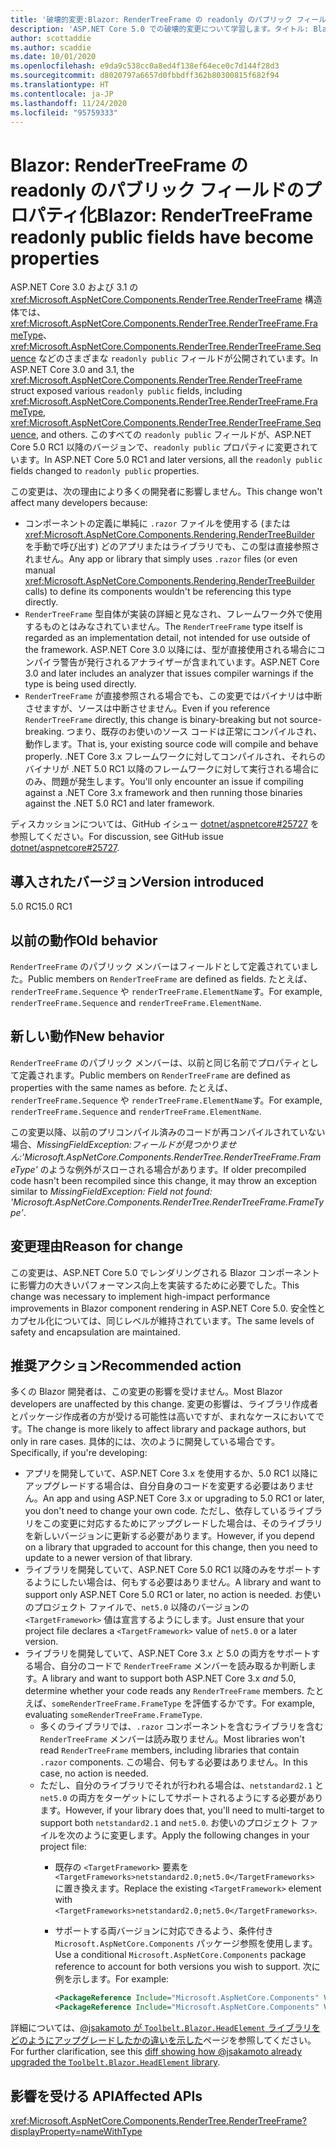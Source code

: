 ```yaml
---
title: '破壊的変更:Blazor: RenderTreeFrame の readonly のパブリック フィールドのプロパティ化'
description: 'ASP.NET Core 5.0 での破壊的変更について学習します。タイトル: Blazor:RenderTreeFrame の readonly のパブリック フィールドのプロパティ化'
author: scottaddie
ms.author: scaddie
ms.date: 10/01/2020
ms.openlocfilehash: e9da9c538cc0a8ed4f138ef64ece0c7d144f28d3
ms.sourcegitcommit: d8020797a6657d0fbbdff362b80300815f682f94
ms.translationtype: HT
ms.contentlocale: ja-JP
ms.lasthandoff: 11/24/2020
ms.locfileid: "95759333"
---
```

# <a name="blazor-rendertreeframe-readonly-public-fields-have-become-properties"></a><span data-ttu-id="99023-103">Blazor: RenderTreeFrame の readonly のパブリック フィールドのプロパティ化</span><span class="sxs-lookup"><span data-stu-id="99023-103">Blazor: RenderTreeFrame readonly public fields have become properties</span></span>

<span data-ttu-id="99023-104">ASP.NET Core 3.0 および 3.1 の <xref:Microsoft.AspNetCore.Components.RenderTree.RenderTreeFrame> 構造体では、<xref:Microsoft.AspNetCore.Components.RenderTree.RenderTreeFrame.FrameType>、<xref:Microsoft.AspNetCore.Components.RenderTree.RenderTreeFrame.Sequence> などのさまざまな `readonly public` フィールドが公開されています。</span><span class="sxs-lookup"><span data-stu-id="99023-104">In ASP.NET Core 3.0 and 3.1, the <xref:Microsoft.AspNetCore.Components.RenderTree.RenderTreeFrame> struct exposed various `readonly public` fields, including <xref:Microsoft.AspNetCore.Components.RenderTree.RenderTreeFrame.FrameType>, <xref:Microsoft.AspNetCore.Components.RenderTree.RenderTreeFrame.Sequence>, and others.</span></span> <span data-ttu-id="99023-105">このすべての `readonly public` フィールドが、ASP.NET Core 5.0 RC1 以降のバージョンで、`readonly public` プロパティに変更されています。</span><span class="sxs-lookup"><span data-stu-id="99023-105">In ASP.NET Core 5.0 RC1 and later versions, all the `readonly public` fields changed to `readonly public` properties.</span></span>

<span data-ttu-id="99023-106">この変更は、次の理由により多くの開発者に影響しません。</span><span class="sxs-lookup"><span data-stu-id="99023-106">This change won't affect many developers because:</span></span>

* <span data-ttu-id="99023-107">コンポーネントの定義に単純に `.razor` ファイルを使用する (または <xref:Microsoft.AspNetCore.Components.Rendering.RenderTreeBuilder> を手動で呼び出す) どのアプリまたはライブラリでも、この型は直接参照されません。</span><span class="sxs-lookup"><span data-stu-id="99023-107">Any app or library that simply uses `.razor` files (or even manual <xref:Microsoft.AspNetCore.Components.Rendering.RenderTreeBuilder> calls) to define its components wouldn't be referencing this type directly.</span></span>
* <span data-ttu-id="99023-108">`RenderTreeFrame` 型自体が実装の詳細と見なされ、フレームワーク外で使用するものとはみなされていません。</span><span class="sxs-lookup"><span data-stu-id="99023-108">The `RenderTreeFrame` type itself is regarded as an implementation detail, not intended for use outside of the framework.</span></span> <span data-ttu-id="99023-109">ASP.NET Core 3.0 以降には、型が直接使用される場合にコンパイラ警告が発行されるアナライザーが含まれています。</span><span class="sxs-lookup"><span data-stu-id="99023-109">ASP.NET Core 3.0 and later includes an analyzer that issues compiler warnings if the type is being used directly.</span></span>
* <span data-ttu-id="99023-110">`RenderTreeFrame` が直接参照される場合でも、この変更ではバイナリは中断させますが、ソースは中断させません。</span><span class="sxs-lookup"><span data-stu-id="99023-110">Even if you reference `RenderTreeFrame` directly, this change is binary-breaking but not source-breaking.</span></span> <span data-ttu-id="99023-111">つまり、既存のお使いのソース コードは正常にコンパイルされ、動作します。</span><span class="sxs-lookup"><span data-stu-id="99023-111">That is, your existing source code will compile and behave properly.</span></span> <span data-ttu-id="99023-112">.NET Core 3.x フレームワークに対してコンパイルされ、それらのバイナリが .NET 5.0 RC1 以降のフレームワークに対して実行される場合にのみ、問題が発生します。</span><span class="sxs-lookup"><span data-stu-id="99023-112">You'll only encounter an issue if compiling against a .NET Core 3.x framework and then running those binaries against the .NET 5.0 RC1 and later framework.</span></span>

<span data-ttu-id="99023-113">ディスカッションについては、GitHub イシュー [dotnet/aspnetcore#25727](https://github.com/dotnet/aspnetcore/issues/25727) を参照してください。</span><span class="sxs-lookup"><span data-stu-id="99023-113">For discussion, see GitHub issue [dotnet/aspnetcore#25727](https://github.com/dotnet/aspnetcore/issues/25727).</span></span>

## <a name="version-introduced"></a><span data-ttu-id="99023-114">導入されたバージョン</span><span class="sxs-lookup"><span data-stu-id="99023-114">Version introduced</span></span>

<span data-ttu-id="99023-115">5.0 RC1</span><span class="sxs-lookup"><span data-stu-id="99023-115">5.0 RC1</span></span>

## <a name="old-behavior"></a><span data-ttu-id="99023-116">以前の動作</span><span class="sxs-lookup"><span data-stu-id="99023-116">Old behavior</span></span>

<span data-ttu-id="99023-117">`RenderTreeFrame` のパブリック メンバーはフィールドとして定義されていました。</span><span class="sxs-lookup"><span data-stu-id="99023-117">Public members on `RenderTreeFrame` are defined as fields.</span></span> <span data-ttu-id="99023-118">たとえば、`renderTreeFrame.Sequence` や `renderTreeFrame.ElementName`す。</span><span class="sxs-lookup"><span data-stu-id="99023-118">For example, `renderTreeFrame.Sequence` and `renderTreeFrame.ElementName`.</span></span>

## <a name="new-behavior"></a><span data-ttu-id="99023-119">新しい動作</span><span class="sxs-lookup"><span data-stu-id="99023-119">New behavior</span></span>

<span data-ttu-id="99023-120">`RenderTreeFrame` のパブリック メンバーは、以前と同じ名前でプロパティとして定義されます。</span><span class="sxs-lookup"><span data-stu-id="99023-120">Public members on `RenderTreeFrame` are defined as properties with the same names as before.</span></span> <span data-ttu-id="99023-121">たとえば、`renderTreeFrame.Sequence` や `renderTreeFrame.ElementName`す。</span><span class="sxs-lookup"><span data-stu-id="99023-121">For example, `renderTreeFrame.Sequence` and `renderTreeFrame.ElementName`.</span></span>

<span data-ttu-id="99023-122">この変更以降、以前のプリコンパイル済みのコードが再コンパイルされていない場合、*MissingFieldException:フィールドが見つかりません:'Microsoft.AspNetCore.Components.RenderTree.RenderTreeFrame.FrameType'* のような例外がスローされる場合があります。</span><span class="sxs-lookup"><span data-stu-id="99023-122">If older precompiled code hasn't been recompiled since this change, it may throw an exception similar to *MissingFieldException: Field not found: 'Microsoft.AspNetCore.Components.RenderTree.RenderTreeFrame.FrameType'*.</span></span>

## <a name="reason-for-change"></a><span data-ttu-id="99023-123">変更理由</span><span class="sxs-lookup"><span data-stu-id="99023-123">Reason for change</span></span>

<span data-ttu-id="99023-124">この変更は、ASP.NET Core 5.0 でレンダリングされる Blazor コンポーネントに影響力の大きいパフォーマンス向上を実装するために必要でした。</span><span class="sxs-lookup"><span data-stu-id="99023-124">This change was necessary to implement high-impact performance improvements in Blazor component rendering in ASP.NET Core 5.0.</span></span> <span data-ttu-id="99023-125">安全性とカプセル化については、同じレベルが維持されています。</span><span class="sxs-lookup"><span data-stu-id="99023-125">The same levels of safety and encapsulation are maintained.</span></span>

## <a name="recommended-action"></a><span data-ttu-id="99023-126">推奨アクション</span><span class="sxs-lookup"><span data-stu-id="99023-126">Recommended action</span></span>

<span data-ttu-id="99023-127">多くの Blazor 開発者は、この変更の影響を受けません。</span><span class="sxs-lookup"><span data-stu-id="99023-127">Most Blazor developers are unaffected by this change.</span></span> <span data-ttu-id="99023-128">変更の影響は、ライブラリ作成者とパッケージ作成者の方が受ける可能性は高いですが、まれなケースにおいてです。</span><span class="sxs-lookup"><span data-stu-id="99023-128">The change is more likely to affect library and package authors, but only in rare cases.</span></span> <span data-ttu-id="99023-129">具体的には、次のように開発している場合です。</span><span class="sxs-lookup"><span data-stu-id="99023-129">Specifically, if you're developing:</span></span>

* <span data-ttu-id="99023-130">アプリを開発していて、ASP.NET Core 3.x を使用するか、5.0 RC1 以降にアップグレードする場合は、自分自身のコードを変更する必要はありません。</span><span class="sxs-lookup"><span data-stu-id="99023-130">An app and using ASP.NET Core 3.x or upgrading to 5.0 RC1 or later, you don't need to change your own code.</span></span> <span data-ttu-id="99023-131">ただし、依存しているライブラリをこの変更に対応するためにアップグレードした場合は、そのライブラリを新しいバージョンに更新する必要があります。</span><span class="sxs-lookup"><span data-stu-id="99023-131">However, if you depend on a library that upgraded to account for this change, then you need to update to a newer version of that library.</span></span>
* <span data-ttu-id="99023-132">ライブラリを開発していて、ASP.NET Core 5.0 RC1 以降のみをサポートするようにしたい場合は、何もする必要はありません。</span><span class="sxs-lookup"><span data-stu-id="99023-132">A library and want to support only ASP.NET Core 5.0 RC1 or later, no action is needed.</span></span> <span data-ttu-id="99023-133">お使いのプロジェクト ファイルで、`net5.0` 以降のバージョンの `<TargetFramework>` 値は宣言するようにします。</span><span class="sxs-lookup"><span data-stu-id="99023-133">Just ensure that your project file declares a `<TargetFramework>` value of `net5.0` or a later version.</span></span>
* <span data-ttu-id="99023-134">ライブラリを開発していて、ASP.NET Core 3.x *と* 5.0 の両方をサポートする場合、自分のコードで `RenderTreeFrame` メンバーを読み取るか判断します。</span><span class="sxs-lookup"><span data-stu-id="99023-134">A library and want to support both ASP.NET Core 3.x *and* 5.0, determine whether your code reads any `RenderTreeFrame` members.</span></span> <span data-ttu-id="99023-135">たとえば、`someRenderTreeFrame.FrameType` を評価するかです。</span><span class="sxs-lookup"><span data-stu-id="99023-135">For example, evaluating `someRenderTreeFrame.FrameType`.</span></span>
  * <span data-ttu-id="99023-136">多くのライブラリでは、`.razor` コンポーネントを含むライブラリを含む `RenderTreeFrame` メンバーは読み取りません。</span><span class="sxs-lookup"><span data-stu-id="99023-136">Most libraries won't read `RenderTreeFrame` members, including libraries that contain `.razor` components.</span></span> <span data-ttu-id="99023-137">この場合、何もする必要はありません。</span><span class="sxs-lookup"><span data-stu-id="99023-137">In this case, no action is needed.</span></span>
  * <span data-ttu-id="99023-138">ただし、自分のライブラリでそれが行われる場合は、`netstandard2.1` と `net5.0` の両方をターゲットにしてサポートされるようにする必要があります。</span><span class="sxs-lookup"><span data-stu-id="99023-138">However, if your library does that, you'll need to multi-target to support both `netstandard2.1` and `net5.0`.</span></span> <span data-ttu-id="99023-139">お使いのプロジェクト ファイルを次のように変更します。</span><span class="sxs-lookup"><span data-stu-id="99023-139">Apply the following changes in your project file:</span></span>
    * <span data-ttu-id="99023-140">既存の `<TargetFramework>` 要素を `<TargetFrameworks>netstandard2.0;net5.0</TargetFrameworks>` に置き換えます。</span><span class="sxs-lookup"><span data-stu-id="99023-140">Replace the existing `<TargetFramework>` element with `<TargetFrameworks>netstandard2.0;net5.0</TargetFrameworks>`.</span></span>
    * <span data-ttu-id="99023-141">サポートする両バージョンに対応できるよう、条件付き `Microsoft.AspNetCore.Components` パッケージ参照を使用します。</span><span class="sxs-lookup"><span data-stu-id="99023-141">Use a conditional `Microsoft.AspNetCore.Components` package reference to account for both versions you wish to support.</span></span> <span data-ttu-id="99023-142">次に例を示します。</span><span class="sxs-lookup"><span data-stu-id="99023-142">For example:</span></span>

        ```xml
        <PackageReference Include="Microsoft.AspNetCore.Components" Version="3.0.0" Condition="'$(TargetFramework)' == 'netstandard2.0'" />
        <PackageReference Include="Microsoft.AspNetCore.Components" Version="5.0.0-rc.1.*" Condition="'$(TargetFramework)' != 'netstandard2.0'" />
        ```

<span data-ttu-id="99023-143">詳細については、[@jsakamoto が `Toolbelt.Blazor.HeadElement` ライブラリをどのようにアップグレードしたかの違いを示した](https://github.com/jsakamoto/Toolbelt.Blazor.HeadElement/commit/090df430ba725f9420d412753db8104e8c32bf51)ページを参照してください。</span><span class="sxs-lookup"><span data-stu-id="99023-143">For further clarification, see this [diff showing how @jsakamoto already upgraded the `Toolbelt.Blazor.HeadElement` library](https://github.com/jsakamoto/Toolbelt.Blazor.HeadElement/commit/090df430ba725f9420d412753db8104e8c32bf51).</span></span>

## <a name="affected-apis"></a><span data-ttu-id="99023-144">影響を受ける API</span><span class="sxs-lookup"><span data-stu-id="99023-144">Affected APIs</span></span>

<xref:Microsoft.AspNetCore.Components.RenderTree.RenderTreeFrame?displayProperty=nameWithType>

<!--

### Category

ASP.NET Core

### Affected APIs

`T:Microsoft.AspNetCore.Components.RenderTree.RenderTreeFrame`

-->
